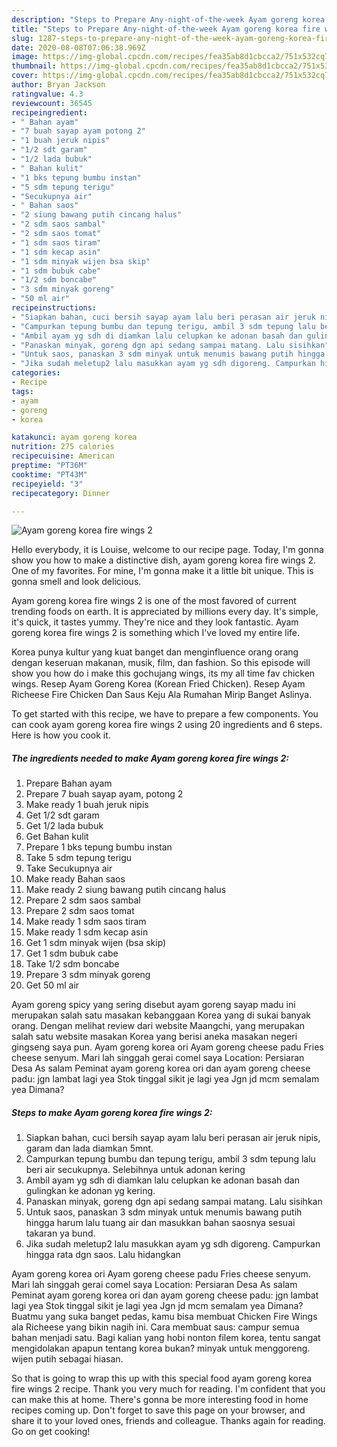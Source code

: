 ```yaml
---
description: "Steps to Prepare Any-night-of-the-week Ayam goreng korea fire wings 2"
title: "Steps to Prepare Any-night-of-the-week Ayam goreng korea fire wings 2"
slug: 1287-steps-to-prepare-any-night-of-the-week-ayam-goreng-korea-fire-wings-2
date: 2020-08-08T07:06:38.969Z
image: https://img-global.cpcdn.com/recipes/fea35ab8d1cbcca2/751x532cq70/ayam-goreng-korea-fire-wings-2-foto-resep-utama.jpg
thumbnail: https://img-global.cpcdn.com/recipes/fea35ab8d1cbcca2/751x532cq70/ayam-goreng-korea-fire-wings-2-foto-resep-utama.jpg
cover: https://img-global.cpcdn.com/recipes/fea35ab8d1cbcca2/751x532cq70/ayam-goreng-korea-fire-wings-2-foto-resep-utama.jpg
author: Bryan Jackson
ratingvalue: 4.3
reviewcount: 36545
recipeingredient:
- " Bahan ayam"
- "7 buah sayap ayam potong 2"
- "1 buah jeruk nipis"
- "1/2 sdt garam"
- "1/2 lada bubuk"
- " Bahan kulit"
- "1 bks tepung bumbu instan"
- "5 sdm tepung terigu"
- "Secukupnya air"
- " Bahan saos"
- "2 siung bawang putih cincang halus"
- "2 sdm saos sambal"
- "2 sdm saos tomat"
- "1 sdm saos tiram"
- "1 sdm kecap asin"
- "1 sdm minyak wijen bsa skip"
- "1 sdm bubuk cabe"
- "1/2 sdm boncabe"
- "3 sdm minyak goreng"
- "50 ml air"
recipeinstructions:
- "Siapkan bahan, cuci bersih sayap ayam lalu beri perasan air jeruk nipis, garam dan lada diamkan 5mnt."
- "Campurkan tepung bumbu dan tepung terigu, ambil 3 sdm tepung lalu beri air secukupnya. Selebihnya untuk adonan kering"
- "Ambil ayam yg sdh di diamkan lalu celupkan ke adonan basah dan gulingkan ke adonan yg kering."
- "Panaskan minyak, goreng dgn api sedang sampai matang. Lalu sisihkan"
- "Untuk saos, panaskan 3 sdm minyak untuk menumis bawang putih hingga harum lalu tuang air dan masukkan bahan saosnya sesuai takaran ya bund."
- "Jika sudah meletup2 lalu masukkan ayam yg sdh digoreng. Campurkan hingga rata dgn saos. Lalu hidangkan"
categories:
- Recipe
tags:
- ayam
- goreng
- korea

katakunci: ayam goreng korea 
nutrition: 275 calories
recipecuisine: American
preptime: "PT36M"
cooktime: "PT43M"
recipeyield: "3"
recipecategory: Dinner

---
```



![Ayam goreng korea fire wings 2](https://img-global.cpcdn.com/recipes/fea35ab8d1cbcca2/751x532cq70/ayam-goreng-korea-fire-wings-2-foto-resep-utama.jpg)

Hello everybody, it is Louise, welcome to our recipe page. Today, I'm gonna show you how to make a distinctive dish, ayam goreng korea fire wings 2. One of my favorites. For mine, I'm gonna make it a little bit unique. This is gonna smell and look delicious.

Ayam goreng korea fire wings 2 is one of the most favored of current trending foods on earth. It is appreciated by millions every day. It's simple, it's quick, it tastes yummy. They're nice and they look fantastic. Ayam goreng korea fire wings 2 is something which I've loved my entire life.

Korea punya kultur yang kuat banget dan menginfluence orang orang dengan keseruan makanan, musik, film, dan fashion. So this episode will show you how do i make this gochujang wings, its my all time fav chicken wings. Resep Ayam Goreng Korea (Korean Fried Chicken). Resep Ayam Richeese Fire Chicken Dan Saus Keju Ala Rumahan Mirip Banget Aslinya.


To get started with this recipe, we have to prepare a few components. You can cook ayam goreng korea fire wings 2 using 20 ingredients and 6 steps. Here is how you cook it.

<!--inarticleads1-->

##### The ingredients needed to make Ayam goreng korea fire wings 2:

1. Prepare  Bahan ayam
1. Prepare 7 buah sayap ayam, potong 2
1. Make ready 1 buah jeruk nipis
1. Get 1/2 sdt garam
1. Get 1/2 lada bubuk
1. Get  Bahan kulit
1. Prepare 1 bks tepung bumbu instan
1. Take 5 sdm tepung terigu
1. Take Secukupnya air
1. Make ready  Bahan saos
1. Make ready 2 siung bawang putih cincang halus
1. Prepare 2 sdm saos sambal
1. Prepare 2 sdm saos tomat
1. Make ready 1 sdm saos tiram
1. Make ready 1 sdm kecap asin
1. Get 1 sdm minyak wijen (bsa skip)
1. Get 1 sdm bubuk cabe
1. Take 1/2 sdm boncabe
1. Prepare 3 sdm minyak goreng
1. Get 50 ml air


Ayam goreng spicy yang sering disebut ayam goreng sayap madu ini merupakan salah satu masakan kebanggaan Korea yang di sukai banyak orang. Dengan melihat review dari website Maangchi, yang merupakan salah satu website masakan Korea yang berisi aneka masakan negeri gingseng saya pun. Ayam goreng korea ori Ayam goreng cheese padu Fries cheese senyum. Mari lah singgah gerai comel saya Location: Persiaran Desa As salam Peminat ayam goreng korea ori dan ayam goreng cheese padu: jgn lambat lagi yea Stok tinggal sikit je lagi yea Jgn jd mcm semalam yea Dimana? 

<!--inarticleads2-->

##### Steps to make Ayam goreng korea fire wings 2:

1. Siapkan bahan, cuci bersih sayap ayam lalu beri perasan air jeruk nipis, garam dan lada diamkan 5mnt.
1. Campurkan tepung bumbu dan tepung terigu, ambil 3 sdm tepung lalu beri air secukupnya. Selebihnya untuk adonan kering
1. Ambil ayam yg sdh di diamkan lalu celupkan ke adonan basah dan gulingkan ke adonan yg kering.
1. Panaskan minyak, goreng dgn api sedang sampai matang. Lalu sisihkan
1. Untuk saos, panaskan 3 sdm minyak untuk menumis bawang putih hingga harum lalu tuang air dan masukkan bahan saosnya sesuai takaran ya bund.
1. Jika sudah meletup2 lalu masukkan ayam yg sdh digoreng. Campurkan hingga rata dgn saos. Lalu hidangkan


Ayam goreng korea ori Ayam goreng cheese padu Fries cheese senyum. Mari lah singgah gerai comel saya Location: Persiaran Desa As salam Peminat ayam goreng korea ori dan ayam goreng cheese padu: jgn lambat lagi yea Stok tinggal sikit je lagi yea Jgn jd mcm semalam yea Dimana? Buatmu yang suka banget pedas, kamu bisa membuat Chicken Fire Wings ala Richeese yang bikin nagih ini. Cara membuat saus: campur semua bahan menjadi satu. Bagi kalian yang hobi nonton filem korea, tentu sangat mengidolakan apapun tentang korea bukan? minyak untuk menggoreng. wijen putih sebagai hiasan. 

So that is going to wrap this up with this special food ayam goreng korea fire wings 2 recipe. Thank you very much for reading. I'm confident that you can make this at home. There's gonna be more interesting food in home recipes coming up. Don't forget to save this page on your browser, and share it to your loved ones, friends and colleague. Thanks again for reading. Go on get cooking!
